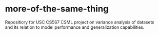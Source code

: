 # more-of-the-same-thing
Repositiory for USC CS567 CSML project on variance analysis of datasets and its relation to model performance and generalization capabilities.

